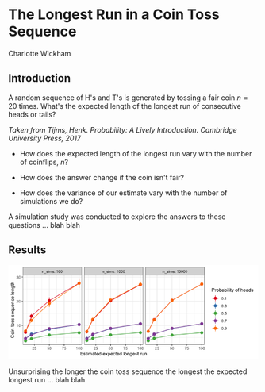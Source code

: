 The Longest Run in a Coin Toss Sequence
================
Charlotte Wickham

Introduction
------------

A random sequence of H's and T's is generated by tossing a fair coin *n* = 20 times. What's the expected length of the longest run of consecutive heads or tails?

*Taken from Tijms, Henk. Probability: A Lively Introduction. Cambridge University Press, 2017*

-   How does the expected length of the longest run vary with the number of coinflips, *n*?

-   How does the answer change if the coin isn't fair?

-   How does the variance of our estimate vary with the number of simulations we do?

A simulation study was conducted to explore the answers to these questions ... blah blah

Results
-------

![](02-report_files/figure-markdown_github/unnamed-chunk-3-1.png)

Unsurprising the longer the coin toss sequence the longest the expected longest run ... blah blah
